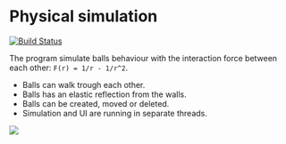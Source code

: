 # Physical simulation
[![Build Status](https://travis-ci.com/kuznetsss/Physical_simulation.svg?branch=master)](https://travis-ci.com/kuznetsss/Physical_simulation)

  The program simulate balls behaviour with the interaction force
  between each other: `F(r) = 1/r - 1/r^2`.
  - Balls can walk trough each other.
  - Balls has an elastic reflection from the walls.
  - Balls can be created, moved or deleted.
  - Simulation and UI are running in separate threads.

![](demo.gif)
